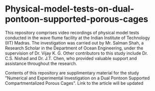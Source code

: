 # Physical-model-tests-on-dual-pontoon-supported-porous-cages
This repository comprises video recordings of physical model tests conducted in the wave flume facility at the Indian Institute of Technology (IIT) Madras.
The investigation was carried out by Mr. Salman Shah, a Research Scholar in the Department of Ocean Engineering, under the supervision of Dr. Vijay K. G.
Other contributors to this study include Dr. C.S. Nishad and Dr. J.T. Chen, who provided valuable support and assistance throughout the research.

Contents of this repository are supplimentary material for the study "Numerical and Experimental Investigation on a Dual Pontoon Supported Compartmentalized Porous Cages".
Link to the article will be updated
